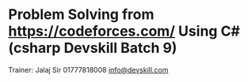 # Problem Solving from https://codeforces.com/ Using C# (csharp Devskill Batch 9)
Trainer: Jalaj Sir
01777818008
info@devskill.com


